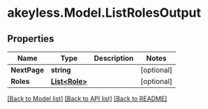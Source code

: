 # akeyless.Model.ListRolesOutput

## Properties

Name | Type | Description | Notes
------------ | ------------- | ------------- | -------------
**NextPage** | **string** |  | [optional] 
**Roles** | [**List&lt;Role&gt;**](Role.md) |  | [optional] 

[[Back to Model list]](../README.md#documentation-for-models) [[Back to API list]](../README.md#documentation-for-api-endpoints) [[Back to README]](../README.md)

